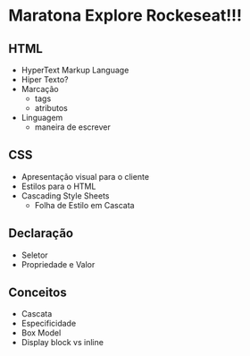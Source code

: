 # Maratona Explore Rockeseat!!!

## HTML

- HyperText Markup Language
- Hiper Texto?
- Marcação
  - tags
  - atributos
- Linguagem
  - maneira de escrever

## CSS

- Apresentação visual para o cliente
- Estilos para o HTML
- Cascading Style Sheets
  - Folha de Estilo em Cascata

## Declaração

- Seletor
- Propriedade e Valor

## Conceitos

- Cascata
- Especificidade
- Box Model
- Display block vs inline
